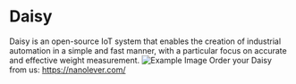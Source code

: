 # Daisy
Daisy is an open-source IoT system that enables the creation of industrial automation in a simple and fast manner, with a particular focus on accurate and effective weight measurement.
![Example Image](images/image.png)
Order your Daisy from us: https://nanolever.com/

